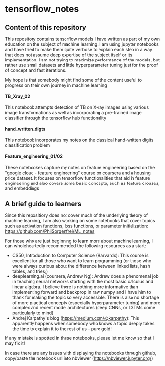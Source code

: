 # tensorflow_notes

## Content of this repository

This repository contains tensorflow models I have written as part of my own education on the subject of machine learning. I am using jupyter notebooks and have tried to make them quite verbose to explain each step in a way that does not assume deep expertise of the subject itself or its implementation. I am not trying to maximize performance of the models, but rather use small datasets and little hyperparameter tuning just for the proof of concept and fast iterations.  

My hope is that somebody might find some of the content useful to progress on their own journey in machine learning

#### TB_Xray_02 
This notebook attempts detection of TB on X-ray images using various image transformations as well as incorporating a pre-trained image classifier through the tensorflow hub functionality

#### hand_written_digts
This notebook incorporates my notes on the classical hand-written digits classification problem

#### Feature_engineering_01/02 
These notebookes capture my notes on feature engineering based on the "google cloud - feature engineering" course on coursera and a housing price dataset. It focuses on tensorflow functionalities that aid in feature engineering and also covers some basic concepts, such as feature crosses, and embeddings


## A brief guide to learners

Since this repositiory does not cover much of the underlying theory of machine learning, I am also working on some notebooks that cover topics such as activation functions, loss functions, or parameter initialization: https://github.com/PhilSorgenfrei/ML_notes 

For those who are just beginning to learn more about machine learning, I can wholeheartedly recommended the following resources as a start: 

- CS50, Introduction to Computer Science (Harvardx): This course is excellent for all those who want to learn programming (or those who were always curious about the difference between linked lists, hash tables, and tries;) 
- deeplearning.ai (coursera, Andrew Ng): Andrew does a phenomenal job in teaching neural networks starting with the most basic calculus and linear algebra. I believe there is nothing more informative than implementing forward and backprop in raw numpy and I have him to thank for making the topic so very accessible. There is also no shortage of more practical concepts (especially hyperparameter tuning) and more complex and recent model architectures (deep CNNs, or LSTMs come particularly to mind)
- Andrej Karpathy's blog (https://medium.com/@karpathy): This apparently happens when somebody who knows a topic deeply takes the time to explain it to the rest of us - pure gold! 

If any mistake is spotted in these notebooks, please let me know so that I may fix it! 

In case there are any issues with displaying the notebooks through github, copy/paste the notebook url into nbviewer (https://nbviewer.jupyter.org/)

